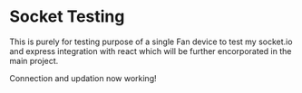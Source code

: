# Socket Testing

This is purely for testing purpose of a single Fan device to test my socket.io and express integration with react which will be further encorporated in the main project.

Connection and updation now working!
